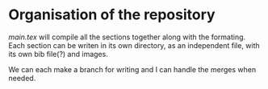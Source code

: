 # Organisation of the repository
*main.tex* will compile all the sections together along with the formating.
Each section can be writen in its own directory, as an independent file, with its own bib file(?) and images.

We can each make a branch for writing and I can handle the merges when needed.